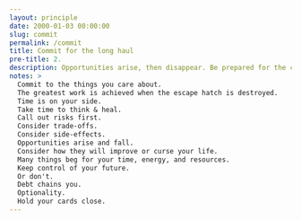 ```yaml
---
layout: principle
date: 2000-01-03 00:00:00
slug: commit
permalink: /commit
title: Commit for the long haul
pre-title: 2.
description: Opportunities arise, then disappear. Be prepared for the chance, slow to commit, but stand strong in your decision.
notes: >
  Commit to the things you care about.
  The greatest work is achieved when the escape hatch is destroyed.
  Time is on your side.
  Take time to think & heal.
  Call out risks first.
  Consider trade-offs.
  Consider side-effects.
  Opportunities arise and fall.
  Consider how they will improve or curse your life.
  Many things beg for your time, energy, and resources.
  Keep control of your future.
  Or don't.
  Debt chains you.
  Optionality.
  Hold your cards close.
---
```

